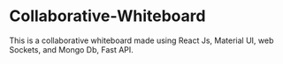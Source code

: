 # Collaborative-Whiteboard
This is a collaborative whiteboard made using React Js, Material UI, web Sockets, and Mongo Db, Fast API.
